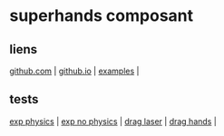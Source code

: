 # superhands composant

## liens
[github.com](https://github.com/wmurphyrd/aframe-super-hands-component) | 
[github.io](https://wmurphyrd.github.io/aframe-super-hands-component/) |
[examples](https://wmurphyrd.github.io/aframe-super-hands-component/examples/) |

## tests
[exp physics](https://eminet666.github.io/eminet_VR/x_test/superhands/examples/0_exp_physics_handscontrol.html) |
[exp no physics](https://eminet666.github.io/eminet_VR/x_test/superhands/examples/1_exp_nophysics_handscontrol.html) |
[drag laser](https://eminet666.github.io/eminet_VR/x_test/superhands/0_drag_handscontrol.html) |
[drag hands](https://eminet666.github.io/eminet_VR/x_test/superhands/0_drag_handscontrol.html) |
